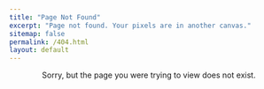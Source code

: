 ```yaml
---
title: "Page Not Found"
excerpt: "Page not found. Your pixels are in another canvas."
sitemap: false
permalink: /404.html
layout: default
---
```

<center>
Sorry, but the page you were trying to view does not exist.</center>
